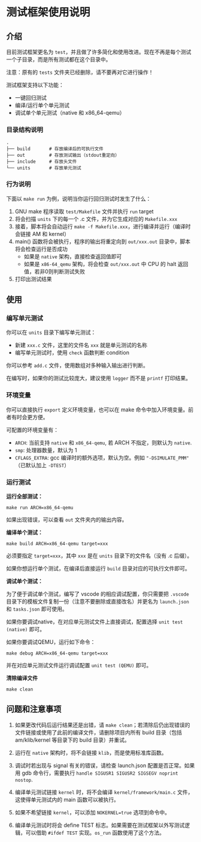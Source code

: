 # 测试框架使用说明

## 介绍

目前测试框架更名为 `test`，并且做了许多简化和使用改进。现在不再是每个测试一个子目录，而是所有测试都在这个目录中。

注意：原有的 `tests` 文件夹已经删除，请不要再对它进行操作！

测试框架支持以下功能：

- 一键回归测试
- 编译/运行单个单元测试
- 调试单个单元测试（native 和 x86_64-qemu）

### 目录结构说明

```
.
├── build       # 存放编译后的可执行文件
├── out         # 存放测试输出（stdout重定向）
├── include     # 存放头文件
└── units       # 存放单元测试
```

### 行为说明

下面以 `make run` 为例，说明当你运行回归测试时发生了什么：

1. GNU make 程序读取 `test/Makefile` 文件并执行 `run` target
2. 将会扫描 `units` 下的每一个 .c 文件，并为它生成对应的 `Makefile.xxx`
3. 接着，脚本将会自动运行 `make -f Makefile.xxx`，进行编译并运行（编译时会链接 AM 和 kernel）
4. main() 函数将会被执行，程序的输出将重定向到 `out/xxx.out` 目录中，脚本将会检查运行是否成功
    - 如果是 `native` 架构，直接检查返回值即可
    - 如果是 `x86-64_qemu` 架构，将会检查 `out/xxx.out` 中 CPU 的 halt 返回值，若非0则判断测试失败
5. 打印出测试结果

## 使用

### 编写单元测试

你可以在 `units` 目录下编写单元测试：

- 新建 `xxx.c` 文件，这里的文件名 `xxx` 就是单元测试的名称
- 编写单元测试时，使用 `check` 函数判断 condition

你可以参考 `add.c` 文件，使用数组对多种输入输出进行判断。

在编写时，如果你的测试比较庞大，建议使用 `logger` 而不是 `printf` 打印结果。

### 环境变量

你可以直接执行 `export` 定义环境变量，也可以在 make 命令中加入环境变量。前者有时会更方便。

可配置的环境变量有：

- `ARCH`: 当前支持 `native` 和 `x86_64-qemu`, 若 ARCH 不指定，则默认为 `native`.
- `smp`: 处理器数量，默认为 1
- `CFLAGS_EXTRA`: gcc 编译时的额外选项，默认为空。例如 `"-DSIMULATE_PMM"` （已默认加上 `-DTEST`）

### 运行测试

**运行全部测试：**

```shell
make run ARCH=x86_64-qemu
```

如果出现错误，可以查看 `out` 文件夹内的输出内容。

**编译单个测试：**

```shell
make build ARCH=x86_64-qemu target=xxx
```

必须要指定 `target=xxx`，其中 `xxx` 是在 `units` 目录下的文件名（没有 .c 后缀）。

如果你想运行单个测试，在编译后直接运行 `build` 目录对应的可执行文件即可。

**调试单个测试：**

为了便于调试单个测试，编写了 vscode 的相应调试配置，你只需要把 `.vscode` 目录下的模板文件复制一份（注意不要删除或直接改名）并更名为 `launch.json` 和 `tasks.json` 即可使用。

如果你要调试native，在对应单元测试文件上直接调试，配置选择 `unit test (native)` 即可。

如果你要调试QEMU，运行如下命令：

```shell
make debug ARCH=x86_64-qemu target=xxx
```

并在对应单元测试文件运行调试配置 `unit test (QEMU)` 即可。

**清除编译文件**

```shell
make clean
```

## 问题和注意事项

1. 如果更改代码后运行结果还是出错，请 `make clean`；若清除后仍出现错误的文件链接或使用了此前的编译文件，请删除项目内所有 build 目录（包括 am/klib/kernel 等目录下的 build 目录）并重试。

2. 运行在 `native` 架构时，将不会链接 `klib`，而是使用标准库函数。

3. 调试时若出现与 signal 有关的错误，请检查 launch.json 配置是否正常。如果用 gdb 命令行，需要执行 `handle SIGUSR1 SIGUSR2 SIGSEGV noprint nostop`.

4. 编译单元测试链接 `kernel` 时，将不会编译 `kernel/framework/main.c` 文件，这使得单元测试内的 main 函数可以被执行。

5. 如果不希望链接 `kernel`，可以添加 `NOKERNEL=true` 选项到命令中。

6. 编译单元测试时将会 define TEST 标志。如果需要在测试框架以外写测试逻辑，可以借助 `#ifdef TEST` 实现。`os_run` 函数使用了这个方法。
